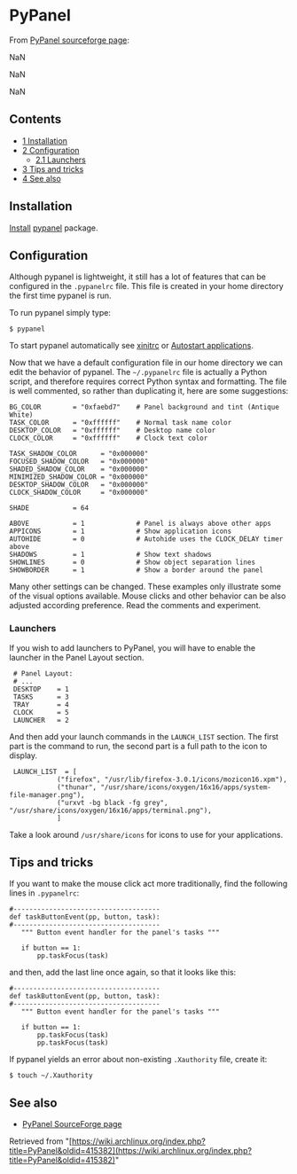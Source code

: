 # PyPanel

From [PyPanel sourceforge page](http://pypanel.sourceforge.net/):

NaN

NaN

NaN

## Contents

*   [1 Installation](#Installation)
*   [2 Configuration](#Configuration)
    *   [2.1 Launchers](#Launchers)
*   [3 Tips and tricks](#Tips_and_tricks)
*   [4 See also](#See_also)

## Installation

[Install](/index.php/Install "Install") [pypanel](https://www.archlinux.org/packages/?name=pypanel) package.

## Configuration

Although pypanel is lightweight, it still has a lot of features that can be configured in the `.pypanelrc` file. This file is created in your home directory the first time pypanel is run.

To run pypanel simply type:

```
$ pypanel

```

To start pypanel automatically see [xinitrc](/index.php/Xinitrc "Xinitrc") or [Autostart applications](/index.php/Autostart_applications "Autostart applications").

Now that we have a default configuration file in our home directory we can edit the behavior of pypanel. The `~/.pypanelrc` file is actually a Python script, and therefore requires correct Python syntax and formatting. The file is well commented, so rather than duplicating it, here are some suggestions:

```
BG_COLOR        = "0xfaebd7"    # Panel background and tint (Antique White)
TASK_COLOR      = "0xffffff"    # Normal task name color
DESKTOP_COLOR   = "0xffffff"    # Desktop name color
CLOCK_COLOR     = "0xffffff"    # Clock text color

TASK_SHADOW_COLOR      = "0x000000"
FOCUSED_SHADOW_COLOR   = "0x000000"
SHADED_SHADOW_COLOR    = "0x000000"
MINIMIZED_SHADOW_COLOR = "0x000000" 
DESKTOP_SHADOW_COLOR   = "0x000000"
CLOCK_SHADOW_COLOR     = "0x000000"

SHADE           = 64

ABOVE           = 1             # Panel is always above other apps
APPICONS        = 1             # Show application icons
AUTOHIDE        = 0             # Autohide uses the CLOCK_DELAY timer above
SHADOWS         = 1             # Show text shadows
SHOWLINES       = 0             # Show object separation lines
SHOWBORDER      = 1             # Show a border around the panel

```

Many other settings can be changed. These examples only illustrate some of the visual options available. Mouse clicks and other behavior can be also adjusted according preference. Read the comments and experiment.

### Launchers

If you wish to add launchers to PyPanel, you will have to enable the launcher in the Panel Layout section.

```
 # Panel Layout:
 # ...
 DESKTOP    = 1
 TASKS      = 3
 TRAY       = 4
 CLOCK      = 5
 LAUNCHER   = 2

```

And then add your launch commands in the `LAUNCH_LIST` section. The first part is the command to run, the second part is a full path to the icon to display.

```
 LAUNCH_LIST  = [
            ("firefox", "/usr/lib/firefox-3.0.1/icons/mozicon16.xpm"),
            ("thunar", "/usr/share/icons/oxygen/16x16/apps/system-file-manager.png"),
            ("urxvt -bg black -fg grey", "/usr/share/icons/oxygen/16x16/apps/terminal.png"),
            ]

```

Take a look around `/usr/share/icons` for icons to use for your applications.

## Tips and tricks

If you want to make the mouse click act more traditionally, find the following lines in `.pypanelrc`:

```
#-------------------------------------
def taskButtonEvent(pp, button, task):
#-------------------------------------
   """ Button event handler for the panel's tasks """

   if button == 1:
       pp.taskFocus(task)

```

and then, add the last line once again, so that it looks like this:

```
#-------------------------------------
def taskButtonEvent(pp, button, task):
#-------------------------------------
   """ Button event handler for the panel's tasks """

   if button == 1:
       pp.taskFocus(task)
       pp.taskFocus(task)

```

If pypanel yields an error about non-existing `.Xauthority` file, create it:

```
$ touch ~/.Xauthority

```

## See also

*   [PyPanel SourceForge page](http://pypanel.sourceforge.net)

Retrieved from "[https://wiki.archlinux.org/index.php?title=PyPanel&oldid=415382](https://wiki.archlinux.org/index.php?title=PyPanel&oldid=415382)"